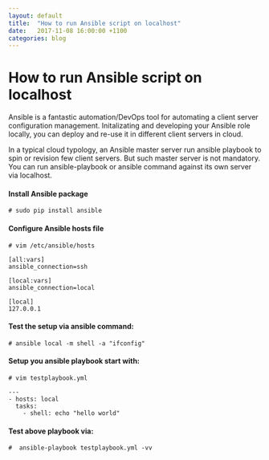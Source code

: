 ```yaml
---
layout: default
title:  "How to run Ansible script on localhost"
date:   2017-11-08 16:00:00 +1100
categories: blog
---
```


# How to run Ansible script on localhost

Ansible is a fantastic automation/DevOps tool for automating a client server configuration management. Initalizating and developing your Ansible role locally, you can deploy and re-use it in different client servers in cloud. 

In a typical cloud typology, an Ansible master server run ansible playbook to spin or revision few client servers. But such master server is not mandatory. You can run ansible-playbook or ansible command against its own server via localhost.

#### Install Ansible package
```
# sudo pip install ansible
```

#### Configure Ansible hosts file
```
# vim /etc/ansible/hosts

[all:vars]
ansible_connection=ssh

[local:vars]
ansible_connection=local

[local]
127.0.0.1

```

#### Test the setup via ansible command:
```
# ansible local -m shell -a "ifconfig"
```

#### Setup you ansible playbook start with:
```
# vim testplaybook.yml

---
- hosts: local
  tasks:
    - shell: echo "hello world"
```

#### Test above playbook via:
```
#  ansible-playbook testplaybook.yml -vv
```

